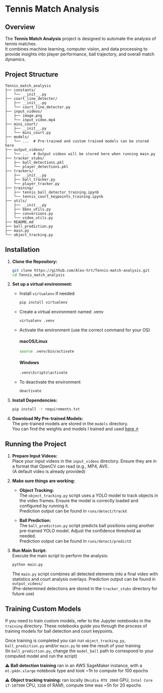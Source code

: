 
# Tennis Match Analysis

## Overview

The **Tennis Match Analysis** project is designed to automate the analysis of tennis matches.\
It combines machine learning, computer vision, and data processing to provide insights into player performance, ball trajectory, and overall match dynamics.
## Project Structure

```
Tennis_match_analysis
├── constants/
│   └── __init__.py
├── court_line_detector/
│   ├── __init__.py
│   └── court_line_detector.py
├── input_videos/
│   ├── image.png
│   └── input_video.mp4
├── mini_court/
│   ├── __init__.py
│   └── mini_court.py
├── models/
│   └── ...  # Pre-trained and custom trained models can be stored here
├── output_videos/
│   └── ...  # Output videos will be stored here when running main.py
├── tracker_stubs/
│   ├── ball_detections.pkl
│   └── player_detections.pkl
├── trackers/
│   ├── __init__.py
│   ├── ball_tracker.py
│   └── player_tracker.py
├── training/
│   ├── tennis_ball_detector_training.ipynb
│   └── tennis_court_keypoints_training.ipynb
├── utils/
│   ├── __init__.py
│   ├── bbox_utils.py
│   ├── conversions.py
│   └── video_utils.py
├── README.md
├── ball_prediction.py
├── main.py
└── object_tracking.py
```
## Installation

1. **Clone the Repository:**
   ```bash
   git clone https://github.com/Alex-hrt/Tennis-match-analysis.git
   cd Tennis_match_analysis
   ```
2. **Set up a virtual environment:**
    - Install `virtualenv` if needed
        ```bash
        pip install virtualenv
        ```
    - Create a virtual environment named .venv
        ```bash
        virtualenv .venv
        ```
    - Activate the environment (use the correct command for your OS)
        #### macOS/Linux
        ```bash
        source .venv/bin/activate
        ```
        #### Windows
        ```bash
        .venv\Scripts\activate
        ```
    - To deactivate the environment
        ```bash
        deactivate
        ```
3. **Install Dependencies:**
   ```bash
   pip install -r requirements.txt
   ```

4. **Download My Pre-trained Models:**\
   The pre-trained models are stored in the `models` directory.\
   You can find the weights and models I trained and used [here ↗](https://drive.google.com/drive/folders/1_TUux9y6OBNFzoBOQ9DRf1RV0XEHV_LI?usp=sharing)
    
## Running the Project

1. **Prepare Input Videos:**\
   Place your input videos in the `input_videos` directory. Ensure they are in a format that OpenCV can read (e.g., MP4, AVI).\
   (A default video is already provided)

2. **Make sure things are working:**
    - **Object Tracking:**\
        The `object_tracking.py` script uses a YOLO model to track objects in the video frames. Ensure the model is correctly loaded and configured by running it.\
        Prediction output can be found in `runs/detect/trackX`
    
    - **Ball Prediction:**\
        The `ball_prediction.py` script predicts ball positions using another pre-trained YOLO model. Adjust the confidence threshold as needed.\
        Prediction output can be found in `runs/detect/predictX`

3. **Run Main Script:**\
   Execute the main script to perform the analysis:
   ```bash
   python main.py
   ```
   The `main.py` script combines all detected elements into a final video with statistics and court analysis overlays. Prediction output can be found in `output_videos/`\
   (Pre-determined detections are stored in the `tracker_stubs` directory for future use)

## Training Custom Models

If you need to train custom models, refer to the Jupyter notebooks in the `training` directory. These notebooks guide you through the process of training models for ball detection and court keypoints.

Once training is completed you can run `object_tracking.py`, `ball_prediction.py` and/or `main.py` to see the result of your training\
(In `ball_prediction.py`, change the `model_ball` path to correspond to your computed model and run the script)

⚠️ **Ball detection training** ran in an AWS SageMaker instance, with a `ml.g4dn.xlarge` notebook type and took ~1h to compute for 100 epochs

⚠️ **Object tracking training:** ran locally (`Nvidia RTX 2060` GPU, `Intel Core i7-10750H` CPU, `32GB` of RAM), compute time was ~5h for 20 epochs